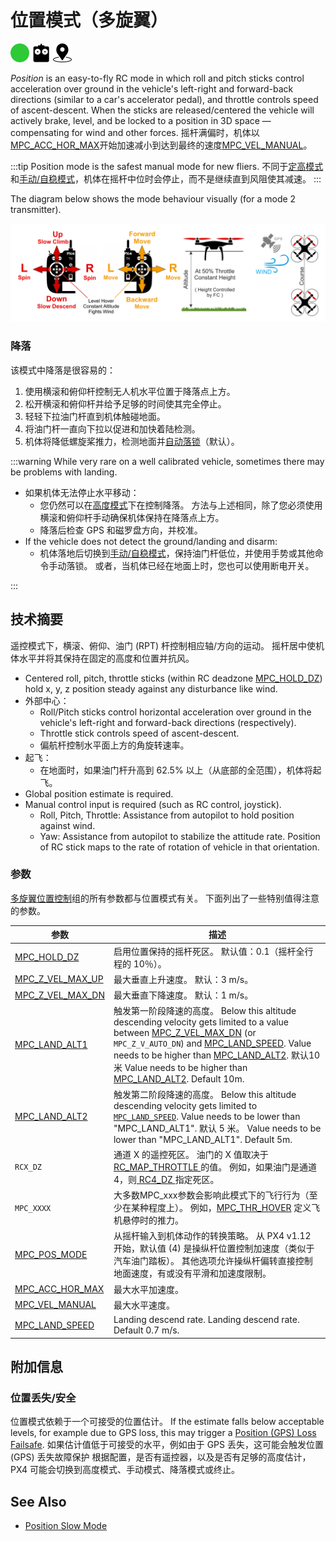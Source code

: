 # 位置模式（多旋翼）

<img src="../../assets/site/difficulty_easy.png" title="飞行难度：简单" width="30px" />&nbsp;<img src="../../assets/site/remote_control.svg" title="需要手动/遥控器控制" width="30px" />&nbsp;<img src="../../assets/site/position_fixed.svg" title="需要定位锁定（例如GPS）" width="30px" />

_Position_ is an easy-to-fly RC mode in which roll and pitch sticks control acceleration over ground in the vehicle's left-right and forward-back directions (similar to a car's accelerator pedal), and throttle controls speed of ascent-descent. When the sticks are released/centered the vehicle will actively brake, level, and be locked to a position in 3D space — compensating for wind and other forces. 摇杆满偏时，机体以[MPC_ACC_HOR_MAX](#MPC_ACC_HOR_MAX)开始加速减小到达到最终的速度[MPC_VEL_MANUAL](#MPC_VEL_MANUAL)。

:::tip
Position mode is the safest manual mode for new fliers. 不同于[定高模式](../flight_modes/altitude_mc.md)和[手动/自稳模式](../flight_modes/manual_stabilized_mc.md)，机体在摇杆中位时会停止，而不是继续直到风阻使其减速。
:::

The diagram below shows the mode behaviour visually (for a mode 2 transmitter).

![MC Position Mode](../../assets/flight_modes/position_mc.png)

### 降落

该模式中降落是很容易的：

1. 使用横滚和俯仰杆控制无人机水平位置于降落点上方。
1. 松开横滚和俯仰杆并给予足够的时间使其完全停止。
1. 轻轻下拉油门杆直到机体触碰地面。
1. 将油门杆一直向下拉以促进和加快着陆检测。
1. 机体将降低螺旋桨推力，检测地面并[自动落锁](../advanced_config/prearm_arm_disarm.md#auto-disarming)（默认）。

:::warning
While very rare on a well calibrated vehicle, sometimes there may be problems with landing.

- 如果机体无法停止水平移动：
  - 您仍然可以在[高度模式](../flight_modes/altitude_mc.md)下在控制降落。 方法与上述相同，除了您必须使用横滚和俯仰杆手动确保机体保持在降落点上方。
  - 降落后检查 GPS 和磁罗盘方向，并校准。
- If the vehicle does not detect the ground/landing and disarm:
  - 机体落地后切换到[手动/自稳模式](../flight_modes/manual_stabilized_mc.md)，保持油门杆低位，并使用手势或其他命令手动落锁。 或者，当机体已经在地面上时，您也可以使用断电开关。

:::

## 技术摘要

遥控模式下，横滚、俯仰、油门 (RPT) 杆控制相应轴/方向的运动。 摇杆居中使机体水平并将其保持在固定的高度和位置并抗风。

- Centered roll, pitch, throttle sticks (within RC deadzone [MPC_HOLD_DZ](../advanced_config/parameter_reference.md#MPC_HOLD_DZ)) hold x, y, z position steady against any disturbance like wind.
- 外部中心：
  - Roll/Pitch sticks control horizontal acceleration over ground in the vehicle's left-right and forward-back directions (respectively).
  - Throttle stick controls speed of ascent-descent.
  - 偏航杆控制水平面上方的角旋转速率。
- 起飞：
  - 在地面时，如果油门杆升高到 62.5% 以上（从底部的全范围），机体将起飞。
- Global position estimate is required.
- Manual control input is required (such as RC control, joystick).
  - Roll, Pitch, Throttle: Assistance from autopilot to hold position against wind.
  - Yaw: Assistance from autopilot to stabilize the attitude rate. Position of RC stick maps to the rate of rotation of vehicle in that orientation.

### 参数

[多旋翼位置控制](../advanced_config/parameter_reference.md#multicopter-position-control)组的所有参数都与位置模式有关。 下面列出了一些特别值得注意的参数。

| 参数                                                                                                          | 描述                                                                                                                                                                                                                                                                                                                                                  |
| ----------------------------------------------------------------------------------------------------------- | --------------------------------------------------------------------------------------------------------------------------------------------------------------------------------------------------------------------------------------------------------------------------------------------------------------------------------------------------- |
| <a id="MPC_HOLD_DZ"></a>[MPC_HOLD_DZ](../advanced_config/parameter_reference.md#MPC_HOLD_DZ)             | 启用位置保持的摇杆死区。 默认值：0.1（摇杆全行程的 10％）。                                                                                                                                                                                                                                                                                                                   |
| <a id="MPC_Z_VEL_MAX_UP"></a>[MPC_Z_VEL_MAX_UP](../advanced_config/parameter_reference.md#MPC_Z_VEL_MAX_UP) | 最大垂直上升速度。 默认：3 m/s。                                                                                                                                                                                                                                                                                                                                 |
| <a id="MPC_Z_VEL_MAX_DN"></a>[MPC_Z_VEL_MAX_DN](../advanced_config/parameter_reference.md#MPC_Z_VEL_MAX_DN) | 最大垂直下降速度。 默认：1 m/s。                                                                                                                                                                                                                                                                                                                                 |
| <a id="MPC_LAND_ALT1"></a>[MPC_LAND_ALT1](../advanced_config/parameter_reference.md#MPC_LAND_ALT1)         | 触发第一阶段降速的高度。 Below this altitude descending velocity gets limited to a value between [MPC_Z_VEL_MAX_DN](#MPC_Z_VEL_MAX_DN) (or `MPC_Z_V_AUTO_DN`) and [MPC_LAND_SPEED](#MPC_LAND_SPEED). Value needs to be higher than [MPC_LAND_ALT2](#MPC_LAND_ALT2). 默认10米 Value needs to be higher than [MPC_LAND_ALT2](#MPC_LAND_ALT2). Default 10m. |
| <a id="MPC_LAND_ALT2"></a>[MPC_LAND_ALT2](../advanced_config/parameter_reference.md#MPC_LAND_ALT2)         | 触发第二阶段降速的高度。 Below this altitude descending velocity gets limited to [`MPC_LAND_SPEED`](#MPC_LAND_SPEED). Value needs to be lower than "MPC_LAND_ALT1". 默认 5 米。 Value needs to be lower than "MPC_LAND_ALT1". Default 5m.                                                                                                                       |
| <a id="RCX_DZ"></a>`RCX_DZ`                                                                           | 通道 X 的遥控死区。 油门的 X 值取决于[ RC_MAP_THROTTLE ](../advanced_config/parameter_reference.md#RC_MAP_THROTTLE)的值。 例如，如果油门是通道4，则[ RC4_DZ ](../advanced_config/parameter_reference.md#RC4_DZ)指定死区。                                                                                                                                                            |
| <a id="MPC_xxx"></a>`MPC_XXXX`                                                                         | 大多数MPC_xxx参数会影响此模式下的飞行行为（至少在某种程度上）。 例如，[MPC_THR_HOVER](../advanced_config/parameter_reference.md#MPC_THR_HOVER) 定义飞机悬停时的推力。                                                                                                                                                                                                                       |
| <a id="MPC_POS_MODE"></a>[MPC_POS_MODE](../advanced_config/parameter_reference.md#MPC_POS_MODE)           | 从摇杆输入到机体动作的转换策略。 从 PX4 v1.12 开始，默认值 (4) 是操纵杆位置控制加速度（类似于汽车油门踏板）。 其他选项允许操纵杆偏转直接控制地面速度，有或没有平滑和加速度限制。                                                                                                                                                                                                                                                   |
| <a id="MPC_ACC_HOR_MAX"></a>[MPC_ACC_HOR_MAX](../advanced_config/parameter_reference.md#MPC_ACC_HOR_MAX)     | 最大水平加速度。                                                                                                                                                                                                                                                                                                                                            |
| <a id="MPC_VEL_MANUAL"></a>[MPC_VEL_MANUAL](../advanced_config/parameter_reference.md#MPC_VEL_MANUAL)       | 最大水平速度。                                                                                                                                                                                                                                                                                                                                             |
| <a id="MPC_LAND_SPEED"></a>[MPC_LAND_SPEED](../advanced_config/parameter_reference.md#MPC_LAND_SPEED)      | Landing descend rate. Landing descend rate. Default 0.7 m/s.                                                                                                                                                                                                                                                                                        |

## 附加信息

### 位置丢失/安全

位置模式依赖于一个可接受的位置估计。 If the estimate falls below acceptable levels, for example due to GPS loss, this may trigger a [Position (GPS) Loss Failsafe](../config/safety.md#position-gnss-loss-failsafe). 如果估计值低于可接受的水平，例如由于 GPS 丢失，这可能会触发位置 (GPS) 丢失故障保护 根据配置，是否有遥控器，以及是否有足够的高度估计，PX4 可能会切换到高度模式、手动模式、降落模式或终止。

## See Also

- [Position Slow Mode](../flight_modes_mc/position_slow.md)
